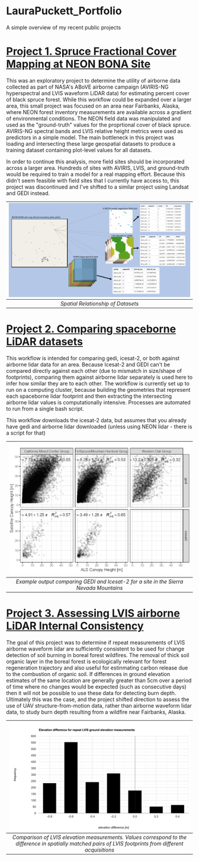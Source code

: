# LauraPuckett_Portfolio
A simple overview of my recent public projects

# [Project 1. Spruce Fractional Cover Mapping at NEON BONA Site](https://github.com/Laura-Puckett/spruce_mapping_NEON_BONA/tree/main)
This was an exploratory project to determine the utility of airborne data collected as part of NASA's ABoVE airborne campaign (AVIRIS-NG hyperspectral and LVIS waveform LiDAR data) for estimating percent cover of black spruce forest. 
While this workflow could be expanded over a larger area, this small project was focused on an area near Fairbanks, Alaska, where NEON forest inventory measurements are available across a gradient of environmental conditions. 
The NEON field data was manipulated and used as the "ground-truth" values for the proprtional cover of black spruce. 
AVIRIS-NG spectral bands and LVIS relative height metrics were used as predictors in a simple model. 
The main bottleneck in this project was loading and intersecting these large geospatial datasets to produce a training dataset containing plot-level values for all datasets. 

In order to continue this analysis, more field sites should be incorporated across a larger area. Hundreds of sites with AVIRIS, LVIS, and ground-truth would be required to train a model for a real mapping effort. Because this didn't seem feasible with field sites that I currently have access to, this project was discontinued and I've shifted to a similar project using Landsat and GEDI instead. 

| ![](https://github.com/Laura-Puckett/spruce_mapping_NEON_BONA/blob/main/figures/new_datasets_figure.PNG) | 
|:--:| 
| *Spatial Relationship of Datasets* |



# [Project 2. Comparing spaceborne LiDAR datasets](https://github.com/Laura-Puckett/lidar_comparisons)
This workflow is intended for comparing gedi, icesat-2, or both against airborne lidar data for an area. Because Icesat-2 and GEDI can't be compared directly against each other (due to mismatch in size/shape of footprints), comparing them against airborne lidar separately is used here to infer how similar they are to each other. The workflow is currently set up to run on a computing cluster, because building the geometries that represent each spaceborne lidar footprint and then extracting the intersecting airborne lidar values is computationally intensive. Processes are automated to run from a single bash script. 

This workflow downloads the icesat-2 data, but assumes that you already have gedi and airborne lidar downloaded (unless using NEON lidar - there is a script for that)

| ![](https://github.com/Laura-Puckett/LauraPuckett_Portfolio/blob/ccf59588b8754a188497844d27fc999225798048/Screen%20Shot%202021-03-02%20at%2011.09.14%20AM.png) | 
|:--:| 
| *Example output comparing GEDI and Icesat-2 for a site in the Sierra Nevada Mountains* |

# [Project 3. Assessing LVIS airborne LiDAR Internal Consistency](https://github.com/Laura-Puckett/evaluate_LVISF2_internal_consistency)
The goal of this project was to determine if repeat measurements of LVIS airborne waveform lidar are sufficiently consistent to be used for change detection of soil burning in boreal forest wildfires. The removal of thick soil organic layer in the boreal forest is ecologically relevant for forest regeneration trajectory and also useful for estinmating carbon release due to the combustion of organic soil. If differences in ground elevation estimates of the same location are generally greater than 5cm over a period of time where no changes would be expected (such as consecutive days) then it will not be possible to use these data for detecting burn depth. Ultimately this was the case, and the project shifted direction to assess the use of UAV structure-from-motion data, rather than airborne waveform lidar data, to study burn depth resulting from a wildfire near Fairbanks, Alaska.

| ![](https://github.com/Laura-Puckett/LauraPuckett_Portfolio/blob/32c02a140bea2921dd4c509fd142b4208ec961b3/Screen%20Shot%202021-03-02%20at%2011.29.03%20AM.png) | 
|:--:| 
| *Comparison of LVIS elevation measurements. Values correspond to the difference in spatially matched pairs of LVIS footprints from different acquisitions* |

